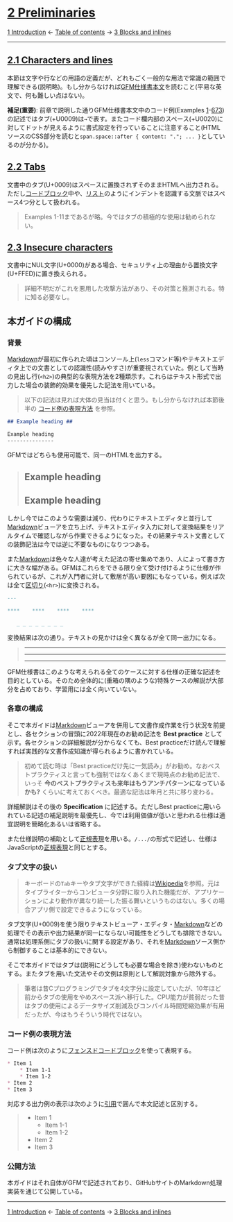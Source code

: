 # [2 Preliminaries](https://higuma.github.io/github-flabored-markdown/#preliminaries)

[1 Introduction](introduction.md)
← [Table of contents](index.md) →
[3 Blocks and inlines](blocks-and-inlines.md)

------------------------------------------------------------------------

## [2.1 Characters and lines](https://higuma.github.io/github-flabored-markdown/#characters-and-lines)

本節は文字や行などの用語の定義だが、どれもごく一般的な用法で常識の範囲で理解できる(説明略)。もし分からなければ[GFM仕様書本文](https://higuma.github.io/github-flabored-markdown/#characters-and-lines)を読むこと(平易な英文で、何も難しい点はない)。

__補足(重要)__: 前章で説明した通りGFM仕様書本文中のコード例(Examples [1](https://higuma.github.io/github-flabored-markdown/#example-1)-[673](https://higuma.github.io/github-flabored-markdown/#example-673))の記述ではタブ(+U0009)は`→`で表す。またコード欄内部のスペース(+U0020)に対してドットが見えるように書式設定を行っていることに注意すること(HTMLソースのCSS部分を読むと`span.space::after { content: "."; ... }`としているのが分かる)。

## [2.2 Tabs](https://higuma.github.io/github-flabored-markdown/#tabs)

文書中のタブ(U+0009)はスペースに置換されずそのままHTMLへ出力される。ただし[コードブロック](leaf-blocks.md#45-fenced-code-blocks)中や、[リスト](container-blocks.md#54-lists)のようにインデントを認識する文脈ではスペース4つ分として扱われる。

> Examples 1-11まであるが略。今ではタブの積極的な使用は勧められない。

## [2.3 Insecure characters](https://higuma.github.io/github-flabored-markdown/#insecure-characters)

文書中にNUL文字(U+0000)がある場合、セキュリティ上の理由から置換文字(U+FFED)に置き換えられる。

> 詳細不明だがこれを悪用した攻撃方法があり、その対策と推測される。特に知る必要なし。

## 本ガイドの構成

### 背景

[Markdown]が最初に作られた頃はコンソール上(`less`コマンド等)やテキストエディタ上での文書としての認識性(読みやすさ)が重要視されていた。例として当時の見出し行(`<h2>`)の典型的な表現方法を2種類示す。これらはテキスト形式で出力した場合の装飾的効果を優先した記法を用いている。

> 以下の記法は見れば大体の見当は付くと思う。もし分からなければ本節後半の [コード例の表現方法](#コード例の表現方法) を参照。

```markdown
## Example heading ##

Example heading
---------------
```

GFMではどちらも使用可能で、同一のHTMLを出力する。

> ## Example heading ##
> 
> Example heading
> ---------------

しかし今ではこのような需要は減り、代わりにテキストエディタと並行して[Markdown]ビューアを立ち上げ、テキストエディタ入力に対して変換結果をリアルタイムで確認しながら作業できるようになった。その結果テキスト文書としての装飾記法は今では逆に不要なものになりつつある。

また[Markdown]は色々な人達が考えた記法の寄せ集めであり、人によって書き方に大きな幅がある。GFMはこれらをできる限り全て受け付けるように仕様が作られているが、これが入門者に対して敷居が高い要因にもなっている。例えば次は全て[区切り](leaf-blocks.md#41-thematic-breaks)(`<hr>`)に変換される。

```markdown
---

****    ****    ****    ****

   _ _ _ _ _ _ _ _
```

変換結果は次の通り。テキストの見かけは全く異なるが全て同一出力になる。

> ---
> 
> ****    ****    ****    ****
> 
>    _ _ _ _ _ _ _ _

GFM仕様書はこのような考えられる全てのケースに対する仕様の正確な記述を目的としている。そのため全体的に(重箱の隅のような)特殊ケースの解説が大部分を占めており、学習用には全く向いていない。

### 各章の構成

そこで本ガイドは[Markdown]ビューアを併用して文書作成作業を行う状況を前提とし、各セクションの冒頭に2022年現在のお勧め記法を __Best practice__ として示す。各セクションの詳細解説が分からなくても、Best practiceだけ読んで理解すれば実践的な文書作成知識が得られるように書かれている。

> 初めて読む時は「Best practiceだけ先に一気読み」がお勧め。なおベストプラクティスと言っても強制ではなくあくまで現時点のお勧め記法で、いっそ __今のベストプラクティスも来年はもうアンチパターンになっているかも?__ くらいに考えておくべき。最適な記法は年月と共に移り変わる。

詳細解説はその後の __Specification__ に記述する。ただしBest practiceに用いられている記述の補足説明を最優先し、今では利用価値が低いと思われる仕様は適宜説明を簡略化あるいは省略する。

また仕様説明の補助として[正規表現]を用いる。`/.../`の形式で記述し、仕様はJavaScriptの[正規表現]と同じとする。

### タブ文字の扱い

> キーボードの`Tab`キーやタブ文字ができた経緯は[Wikipedia](https://ja.wikipedia.org/wiki/タブキー)を参照。元はタイプライターからコンピュータ分野に取り入れた機能だが、アプリケーションにより動作が異なり統一した振る舞いというものはない。多くの場合アプリ側で設定できるようになっている。

タブ文字(U+0009)を使う限りテキストビューア・エディタ・[Markdown]などの処理でその表示や出力結果が同一にならない可能性をどうしても排除できない。通常は処理系側にタブの扱いに関する設定があり、それを[Markdown]ソース側から制御することは基本的にできない。

そこで本ガイドではタブは(説明にどうしても必要な場合を除き)使わないものとする。またタブを用いた文法やその文例は原則として解説対象から除外する。

> 筆者は昔Cプログラミングでタブを4文字分に設定していたが、10年ほど前からタブの使用をやめスペース派へ移行した。CPU能力が貧弱だった昔はタブの使用によるデータサイズ削減及びコンパイル時間短縮効果が有用だったが、今はもうそういう時代ではない。

### コード例の表現方法

コード例は次のように[フェンスドコードブロック](leaf-blocks.md#45-fenced-code-blocks)を使って表現する。

```markdown
* Item 1
    * Item 1-1
    * Item 1-2
* Item 2
* Item 3
```

対応する出力例の表示は次のように[引用](container-blocks.md#51-block-quotes)で囲んで本文記述と区別する。

> * Item 1
>     * Item 1-1
>     * Item 1-2
> * Item 2
> * Item 3

### 公開方法

本ガイドはそれ自体がGFMで記述されており、GitHubサイトのMarkdown処理実装を通じて公開している。

------------------------------------------------------------------------

[1 Introduction](introduction.md)
← [Table of contents](index.md) →
[3 Blocks and inlines](blocks-and-inlines.md)

[HTML]: https://ja.wikipedia.org/wiki/HyperText_Markup_Language
[HTML仕様]: https://html.spec.whatwg.org/multipage/
[Markdown]: https://ja.wikipedia.org/wiki/Markdown
[RFC]: https://ja.wikipedia.org/wiki/Request_for_Comments
[W3C]: https://www.w3.org/
[WHATWG]: https://whatwg.org/
[XHTML]: https://ja.wikipedia.org/wiki/Extensible_HyperText_Markup_Language
[正規表現]: https://developer.mozilla.org/ja/docs/Web/JavaScript/Guide/Regular_Expressions
